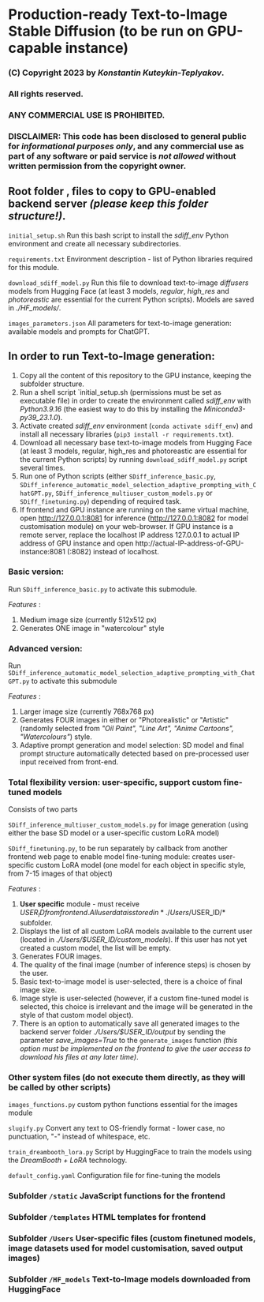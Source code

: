 # Production-ready Text-to-Image Stable Diffusion (to be run on GPU-capable instance)
###
###
### (C) Copyright 2023 by *Konstantin Kuteykin-Teplyakov*.
### All rights reserved.
### ANY COMMERCIAL USE IS PROHIBITED.

### DISCLAIMER: This code has been disclosed to general public for  *informational purposes only*, and any commercial use as part of any software or paid service is *not allowed* without written permission from the copyright owner.
###
###
###
## Root folder , files to copy to GPU-enabled backend server *(please keep this folder structure!)*.

`initial_setup.sh` Run this bash script to install the *sdiff_env* Python environment and create all necessary subdirectories. 

`requirements.txt` Environment description - list of Python libraries required for this module.

`download_sdiff_model.py` Run this file to download text-to-image *diffusers* models from Hugging Face (at least 3 models, *regular*, *high_res* and *photoreastic* are essential for the current Python scripts). Models are saved in *./HF_models/*.

`images_parameters.json` All parameters for text-to-image generation: available models and prompts for ChatGPT.

## In order to run Text-to-Image generation:
1. Copy all the content of this repository to the GPU instance, keeping the subfolder structure.
2. Run a shell script `initial_setup.sh (permissions must be set as executable file) in order to create the environment called *sdiff_env* with *Python3.9.16* (the easiest way to do this by installing the *Miniconda3-py39_23.1.0*). 
3. Activate created *sdiff_env* environment (`conda activate sdiff_env`) and install all necessary libraries (`pip3 install -r requirements.txt`). 
4. Download all necessary base text-to-image models from Hugging Face (at least 3 models, regular, high_res and photoreastic are essential for the current Python scripts) by running `download_sdiff_model.py` script several times.
5. Run one of Python scripts (either `SDiff_inference_basic.py`,  `SDiff_inference_automatic_model_selection_adaptive_prompting_with_ChatGPT.py`, `SDiff_inference_multiuser_custom_models.py` or 
`SDiff_finetuning.py`) depending of required task. 
6. If frontend and GPU instance are running on the same virtual machine, open http://127.0.0.1:8081 for inference (http://127.0.0.1:8082 for model customisation module) on your web-browser. If GPU instance is a remote server, replace the localhost IP address 127.0.0.1 to actual IP address of GPU instance and open http://actual-IP-address-of-GPU-instance:8081 (:8082) instead of localhost.


### Basic version:
Run `SDiff_inference_basic.py` to activate this submodule.

*Features* :
1. Medium image size (currently 512x512 px)
2. Generates ONE image in "watercolour" style



### Advanced version:
Run `SDiff_inference_automatic_model_selection_adaptive_prompting_with_ChatGPT.py` to activate this submodule

*Features* :
1. Larger image size (currently 768x768 px)
2. Generates FOUR images in either or "Photorealistic" or "Artistic" (randomly selected from *"Oil Paint", "Line Art", "Anime Cartoons", "Watercolours"*) style.
3. Adaptive prompt generation and model selection: SD model and final prompt structure automatically detected based on pre-processed user input received from front-end.



### Total flexibility version: user-specific, support custom fine-tuned models
Consists of two parts

`SDiff_inference_multiuser_custom_models.py` for image generation (using either the base SD model or a user-specific custom LoRA model)

`SDiff_finetuning.py`, to be run separately by callback from another frontend web page to enable model fine-tuning module: creates user-specific custom LoRA model (one model for each object in specific style, from 7-15 images of that object)


*Features* : 
1. **User specific** module - must receive $USER_ID from frontend. All user data is stored in *./Users/$USER_ID/* subfolder.
2. Displays the list of all custom LoRA models available to the current user (located in *./Users/$USER_ID/custom_models*). If this user has not yet created a custom model, the list will be empty.
3. Generates FOUR images.
4. The quality of the final image (number of inference steps) is chosen by the user.
5. Basic text-to-image model is user-selected, there is a choice of final image size.
6. Image style is user-selected (however, if a custom fine-tuned model is selected, this choice is irrelevant and the image will be generated in the style of that custom model object).
7. There is an option to automatically save all generated images to the backend server folder *./Users/$USER_ID/output* by sending the parameter *save_images=True* to the `generate_images` function *(this option must be implemented on the frontend to give the user access to download his files at any later time)*.



### Other system files (do not execute them directly, as they will be called by other scripts)
`images_functions.py` custom python functions essential for the images module

`slugify.py` Convert any text to OS-friendly format - lower case, no punctuation, "-" instead of whitespace, etc.

`train_dreambooth_lora.py` Script by HuggingFace to train the models using the *DreamBooth + LoRA* technology. 

`default_config.yaml` Configuration file for fine-tuning the models 
###
### Subfolder `/static` JavaScript functions for the frontend
###
### Subfolder `/templates` HTML templates for frontend
###
### Subfolder `/Users` User-specific files (custom finetuned models, image datasets used for model customisation, saved output images)
###
### Subfolder `/HF_models` Text-to-Image models downloaded from HuggingFace

